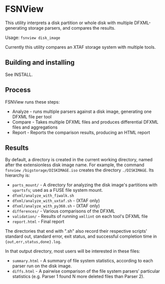 # FSNView

This utility interprets a disk partition or whole disk with multiple DFXML-generating storage parsers, and compares the results.

Usage: `fsnview disk_image`

Currently this utility compares an XTAF storage system with multiple tools.


## Building and installing

See INSTALL.


## Process

FSNView runs these steps:

* Analyze - runs multiple parsers against a disk image, generating one DFXML file per tool
* Compare - Takes multiple DFXML files and produces differential DFXML files and aggregations
* Report - Reports the comparison results, producing an HTML report


## Results

By default, a directory is created in the current working directory, named after the extensionless disk image name.  For example, the command `fsnview /bigstorage/DISKIMAGE.iso` creates the directory `./DISKIMAGE`.  Its hierarchy is:

* `parts_mount/` - A directory for analyzing the disk image's partitions with `upartsfs`; used as a FUSE file system mount.
* `dfxml/analyze_with_fiwalk.sh`
* `dfxml/analyze_with_uxtaf.sh` - (XTAF only)
* `dfxml/analyze_with_py360.sh` - (XTAF only)
* `differences/` - Various comparisons of the DFXML
* `validation/` - Results of running `xmllint` on each tool's DFXML file
* `report.html` - Final report

The directories that end with ".sh" also record their respective scripts' standard out, standard error, exit status, and successful completion time in `{out,err,status,done}.log`.

In that output directory, most users will be interested in these files:

* `summary.html` - A summary of file system statistics, according to each parser run on the disk image.
* `diffs.html` - A pairwise comparison of the file system parsers' particular statistics (e.g. Parser 1 found N more deleted files than Parser 2).
